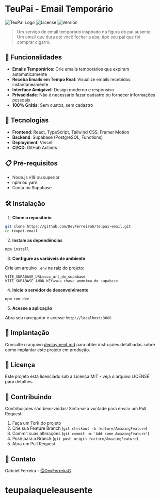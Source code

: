 
# TeuPai - Email Temporário

![TeuPai Logo](https://img.shields.io/badge/TeuPai-Email%20Temporário-8355E5)
![License](https://img.shields.io/badge/license-MIT-blue)
![Version](https://img.shields.io/badge/version-1.0.0-green)

> Um serviço de email temporário inspirado na figura do pai ausente. Um email que dura até você fechar a aba, tipo seu pai que foi comprar cigarro.

## 🚀 Funcionalidades

- **Emails Temporários**: Crie emails temporários que expiram automaticamente 
- **Receba Emails em Tempo Real**: Visualize emails recebidos instantaneamente
- **Interface Amigável**: Design moderno e responsivo
- **Privacidade**: Não é necessário fazer cadastro ou fornecer informações pessoais
- **100% Grátis**: Sem custos, sem cadastro

## 🔧 Tecnologias

- **Frontend**: React, TypeScript, Tailwind CSS, Framer Motion
- **Backend**: Supabase (PostgreSQL, Functions)
- **Deployment**: Vercel
- **CI/CD**: GitHub Actions

## 📋 Pré-requisitos

- Node.js v18 ou superior
- npm ou yarn
- Conta no Supabase

## 🛠️ Instalação

1. **Clone o repositório**

```bash
git clone https://github.com/DevFerreiraG/teupai-email.git
cd teupai-email
```

2. **Instale as dependências**

```bash
npm install
```

3. **Configure as variáveis de ambiente**

Crie um arquivo `.env` na raiz do projeto:

```
VITE_SUPABASE_URL=sua_url_do_supabase
VITE_SUPABASE_ANON_KEY=sua_chave_anonima_do_supabase
```

4. **Inicie o servidor de desenvolvimento**

```bash
npm run dev
```

5. **Acesse a aplicação**

Abra seu navegador e acesse `http://localhost:8080`

## 🚀 Implantação

Consulte o arquivo [deployment.md](./deployment.md) para obter instruções detalhadas sobre como implantar este projeto em produção.

## 📄 Licença

Este projeto está licenciado sob a Licença MIT - veja o arquivo LICENSE para detalhes.

## 🤝 Contribuindo

Contribuições são bem-vindas! Sinta-se à vontade para enviar um Pull Request.

1. Faça um Fork do projeto
2. Crie sua Feature Branch (`git checkout -b feature/AmazingFeature`)
3. Commit suas alterações (`git commit -m 'Add some AmazingFeature'`)
4. Push para a Branch (`git push origin feature/AmazingFeature`)
5. Abra um Pull Request

## 📧 Contato

Gabriel Ferreira - [@DevFerreiraG](https://github.com/DevFerreiraG)
# teupaiaqueleausente
